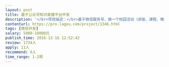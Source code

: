 ```yaml
---                
layout: post       
title: 基于公众号知识直播平台开发           
description: '</br>项目描述：</br>基于微信服务号，做一个校园活动（讲座、课程、晚会）的直播平台。其中推流端暂时由学校电视台负责提供，我们目前只需要做拉流和前端播放，以及用户的评论、点赞、收藏、转发等互动部分。</br></br>项目需求：</br>1）拉流和前端播放可以基于网易云直播或阿里云直播的成熟SDK来开发。网易云直播那边，他们提供的sdk非常丰富，demo源码都有，而且他们的技术提供7*24小时全程技术支持，按网易那边的说法，只要有过开发经验（不需要有直播开发经验），一般一周就可以调通；</br>2）对前端样式要求不是很高，但是对视频播放的延迟、卡顿、流畅度要求较高；对于评论回复、点赞的流畅度要求很高。</br></br>可参照产品：天眼通直播。</br></br>人员要求：</br>1）开发语言不限，最好是一位全栈工程师，同时完成前后端开发，毕竟需要和网易技术、校电视台沟通，人数太多不便于沟通。如果没有全栈，一位前端和一位后端也可以。</br>2）工程师必须在北京，当面沟通项目需求，并保证1-2周的全职开发时间。</br>'     
contenturl: https://pro.lagou.com/project/1346.html      
tags: [微信开发]            
salary: 5000-10000元          
publish_time: 2016-12-16 12:52:42         
review: 1734人                   
apply: 11人                   
recommend: 6人                   
time_range: 1-2周              
---                 
```

